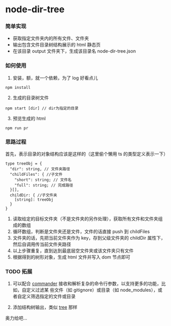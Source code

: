 # node-dir-tree

### 简单实现

- 获取指定文件夹内的所有文件、文件夹
- 输出包含文件目录树结构展示的 html 静态页
- 在该目录 output 文件夹下，生成该目录名 node-dir-tree.json

### 如何使用

1. 安装，额，就一个依赖，为了 log 好看点儿

```
npm install
```

2. 生成的目录树文件

```
npm start [dir] // dir为指定的目录
```

3. 预览生成的 html

```
npm run pr
```

### 思路过程

首先，表示目录的对象结构应该是这样的（这里偷个懒用 ts 的类型定义表示一下）

```
type treeObj = {
  "dir": string, // 文件夹路径
  "childFiles": { //子文件
    "short": string; // 文件名
    "full": string;	// 完成路径
  }[],
  childDir: { //子文件夹
    [string]: treeObj
  }
}
```

1.  读取给定的目标文件夹（不是文件夹的另作处理），获取所有文件和文件夹组成的数组
2.  循环数组，判断是文件夹还是文件，文件的话直接 push 到 childFiles
3.  文件夹的话，先把当前文件夹作为 key，存到父级文件夹的 childDir 属性下，然后自调用传当前文件夹路径
4.  以上步骤重复，直到达到最底层空文件夹或该文件夹只有文件
5.  根据得到的树形对象，生成 html 文件并写入 dom 节点即可

### TODO 拓展

1.  可以配合 [commander](https://github.com/tj/commander.js) 接收和解析复杂的命令行参数，以支持更多的功能，比如，自定义过滤某 些文件（如 gitignore）或目录（如 node_modules），或者自定义筛选指定的文件或目录

2.  添加结构树输出，类似 [tree](https://github.com/derycktse/treer#readme) 那样

奥力给吧...
